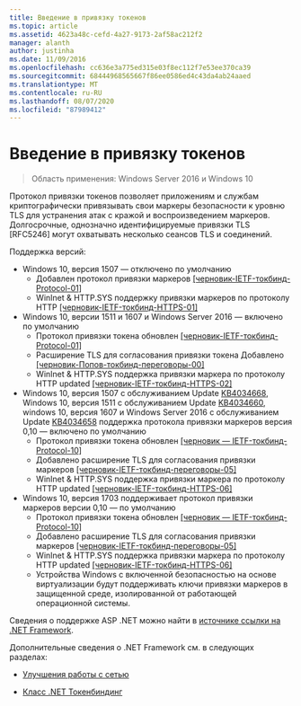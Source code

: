 ```yaml
---
title: Введение в привязку токенов
ms.topic: article
ms.assetid: 4623a48c-cefd-4a27-9173-2af58ac212f2
manager: alanth
author: justinha
ms.date: 11/09/2016
ms.openlocfilehash: cc636e3a775ed315e03f8ec112f7e53ee370ca39
ms.sourcegitcommit: 68444968565667f86ee0586ed4c43da4ab24aaed
ms.translationtype: MT
ms.contentlocale: ru-RU
ms.lasthandoff: 08/07/2020
ms.locfileid: "87989412"
---
```

# <a name="introducing-token-binding"></a>Введение в привязку токенов

>Область применения: Windows Server 2016 и Windows 10

Протокол привязки токенов позволяет приложениям и службам криптографически привязывать свои маркеры безопасности к уровню TLS для устранения атак с кражой и воспроизведением маркеров.
Долгосрочные, однозначно идентифицируемые привязки TLS [RFC5246] могут охватывать несколько сеансов TLS и соединений.

Поддержка версий:

- Windows 10, версия 1507 — отключено по умолчанию
    - Добавлен протокол привязки маркеров [[черновик-IETF-токбинд-Protocol-01]](https://datatracker.ietf.org/doc/draft-ietf-tokbind-protocol/01/)
    - WinInet & HTTP.SYS поддержку привязки маркеров по протоколу HTTP [[черновик-IETF-токбинд-HTTPS-01]](https://datatracker.ietf.org/doc/draft-ietf-tokbind-https/01/)
- Windows 10, версии 1511 и 1607 и Windows Server 2016 — включено по умолчанию
    - Протокол привязки токена обновлен [[черновик-IETF-токбинд-Protocol-01]](https://datatracker.ietf.org/doc/draft-ietf-tokbind-protocol/01/)
    - Расширение TLS для согласования привязки токена Добавлено [[черновик-Попов-токбинд-переговоры-00]](https://tools.ietf.org/html/draft-popov-tokbind-negotiation-00)
    - WinInet & HTTP.SYS поддержка привязки маркера по протоколу HTTP updated [[черновик-IETF-токбинд-HTTPS-02]](https://datatracker.ietf.org/doc/draft-ietf-tokbind-https/02/)
- Windows 10, версия 1507 с обслуживанием Update [KB4034668](https://support.microsoft.com/kb/KB4034668), Windows 10, версия 1511 с обслуживанием Update [KB4034660](https://support.microsoft.com/kb/KB4034660), windows 10, версия 1607 и Windows Server 2016 с обслуживанием Update [KB4034658](https://support.microsoft.com/kb/KB4034658) поддержка протокола привязки маркеров версия 0,10 — включено по умолчанию
    - Протокол привязки токена обновлен [[черновик — IETF-токбинд-Protocol-10]](https://datatracker.ietf.org/doc/draft-ietf-tokbind-protocol/10/)
    - Добавлено расширение TLS для согласования привязки маркеров [[черновик-IETF-токбинд-переговоры-05]](https://tools.ietf.org/html/draft-ietf-tokbind-negotiation-05)
    - WinInet & HTTP.SYS поддержка привязки маркера по протоколу HTTP updated [[черновик-IETF-токбинд-HTTPS-06]](https://datatracker.ietf.org/doc/draft-ietf-tokbind-https/06/)
- Windows 10, версия 1703 поддерживает протокол привязки маркеров версии 0,10 — по умолчанию
    - Протокол привязки токена обновлен [[черновик — IETF-токбинд-Protocol-10]](https://datatracker.ietf.org/doc/draft-ietf-tokbind-protocol/10/)
    - Добавлено расширение TLS для согласования привязки маркеров [[черновик-IETF-токбинд-переговоры-05]](https://tools.ietf.org/html/draft-ietf-tokbind-negotiation-05)
    - WinInet & HTTP.SYS поддержка привязки маркера по протоколу HTTP updated [[черновик-IETF-токбинд-HTTPS-06]](https://datatracker.ietf.org/doc/draft-ietf-tokbind-https/06/)
    - Устройства Windows с включенной безопасностью на основе виртуализации будут поддерживать ключи привязки маркеров в защищенной среде, изолированной от работающей операционной системы.

Сведения о поддержке ASP .NET можно найти в [источнике ссылки на .NET Framework](https://referencesource.microsoft.com/#System.Web/ITlsTokenBindingInfo.cs,4a5e5668f5c31170).

Дополнительные сведения о .NET Framework см. в следующих разделах:

- [Улучшения работы с сетью](https://blogs.msdn.microsoft.com/dotnet/2015/11/30/net-framework-4-6-1-is-now-available/#networking)

- [Класс .NET Токенбиндинг](/dotnet/api/system.security.authentication.extendedprotection.tokenbinding?view=netframework-4.8)